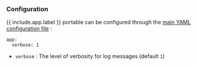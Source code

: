 ### Configuration

{{ include.app.label }} portable can be configured through the [main YAML configuration file](/doc/configuration/) :

<div class="language-yml highlighter-rouge"><div class="highlight"><pre class="highlight"><code>app:
  verbose: 1
</code></pre></div></div>

* `verbose` : The level of verbosity for log messages (default `1`)
